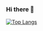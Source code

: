 ### Hi there 👋

[![Top Langs](https://github-readme-stats.vercel.app/api/top-langs/?username=thisisfrey&layout=compact)](https://github.com/anuraghazra/github-readme-stats)

<!--
**thisisfrey/thisisfrey** is a ✨ _special_ ✨ repository because its `README.md` (this file) appears on your GitHub profile.

Here are some ideas to get you started:

- 🔭 I’m currently working on ...
- 🌱 I’m currently learning ...
- 👯 I’m looking to collaborate on ...
- 🤔 I’m looking for help with ...
- 💬 Ask me about ...
- 📫 How to reach me: ...
- 😄 Pronouns: ...
- ⚡ Fun fact: ...
-->
